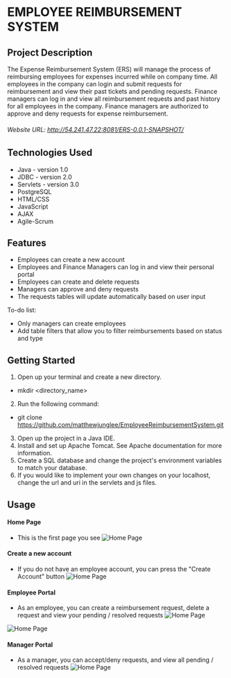 # EMPLOYEE REIMBURSEMENT SYSTEM

## Project Description

The Expense Reimbursement System (ERS) will manage the process of reimbursing employees for expenses incurred while on company time.
All employees in the company can login and submit requests for reimbursement and view their past tickets and pending requests.
Finance managers can log in and view all reimbursement requests and past history for all employees in the company. Finance managers 
are authorized to approve and deny requests for expense reimbursement.

###### Website URL: http://54.241.47.22:8081/ERS-0.0.1-SNAPSHOT/

## Technologies Used

* Java - version 1.0
* JDBC - version 2.0
* Servlets - version 3.0
* PostgreSQL
* HTML/CSS
* JavaScript
* AJAX
* Agile-Scrum

## Features

* Employees can create a new account
* Employees and Finance Managers can log in and view their personal portal
* Employees can create and delete requests
* Managers can approve and deny requests
* The requests tables will update automatically based on user input

To-do list:
* Only managers can create employees
* Add table filters that allow you to filter reimbursements based on status and type

## Getting Started

1. Open up your terminal and create a new directory.
  - mkdir <directory_name>
2. Run the following command:
  - git clone https://github.com/matthewjunglee/EmployeeReimbursementSystem.git
3. Open up the project in a Java IDE.
4. Install and set up Apache Tomcat. See Apache documentation for more information.
5. Create a SQL database and change the project's environment variables to match your database.
6. If you would like to implement your own changes on your localhost, change the url and uri in the servlets and js files.

## Usage

#### Home Page
* This is the first page you see
![Home Page](https://github.com/matthewjunglee/EmployeeReimbursementSystem/images/LandingPage.JPG)

#### Create a new account
* If you do not have an employee account, you can press the "Create Account" button
![Home Page](https://github.com/matthewjunglee/EmployeeReimbursementSystem/images/CreateAccountModalForm.JPG)

#### Employee Portal
* As an employee, you can create a reimbursement request, delete a request and view your pending / resolved requests
![Home Page](https://github.com/matthewjunglee/EmployeeReimbursementSystem/images/CreateRequestModalForm.JPG)

![Home Page](https://github.com/matthewjunglee/EmployeeReimbursementSystem/images/EmployeePortal.JPG)

#### Manager Portal
* As a manager, you can accept/deny requests, and view all pending / resolved requests
![Home Page](https://github.com/matthewjunglee/EmployeeReimbursementSystem/images/ManagerPortal.JPG)

